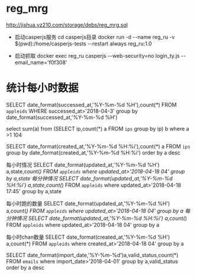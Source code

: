 # reg_mrg

http://jishua.yz210.com/storage/debs/reg_mrg.sql


* 启动casperjs服务
cd casperjs目录
docker run -d --name reg_ru -v $(pwd):/home/casperjs-tests --restart always reg_ru:1.0

* 启动抓取
docker exec reg_ru casperjs --web-security=no login_ty.js --email_name='f0f308'

# 统计每小时数据
SELECT date_format(successed_at,'%Y-%m-%d %H'),count(*) FROM `appleids` WHERE successed_at>'2018-04-3' group by date_format(successed_at,'%Y-%m-%d %H')

select sum(a) from (SELECT ip,count(*) a FROM `ips` group by ip) b where a >1  104

SELECT date_format(created_at,'%Y-%m-%d %H:%i'),count(*) a FROM `ips` group by date_format(created_at,'%Y-%m-%d %H:%i') order by a desc

每小时情况
SELECT date_format(updated_at,'%Y-%m-%d %H') a,state,count(*) FROM `appleids` where updated_at>'2018-04-18 04' group by a,state
每分钟情况
SELECT date_format(updated_at,'%Y-%m-%d %H:%i') a,state,count(*) FROM `appleids` where updated_at>'2018-04-18 17:45' group by a,state

每小时跑的数量
SELECT date_format(updated_at,'%Y-%m-%d %H') a,count(*) FROM `appleids` where updated_at>'2018-04-18 04' group by a
每分钟情况
SELECT date_format(updated_at,'%Y-%m-%d %H:%i') a,count(*) FROM `appleids` where updated_at>'2018-04-18 04' group by a

每小时chan数量
SELECT date_format(created_at,'%Y-%m-%d %H') a,count(*) FROM `appleids` where created_at>'2018-04-18 04' group by a

<!-- 每天账号被封状态 -->
SELECT date_format(import_date,'%Y-%m-%d')a,valid_status,count(*) FROM `emails` where import_date>'2018-04-01' group by a,valid_status order by a desc